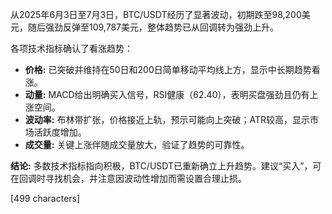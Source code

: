 从2025年6月3日至7月3日，BTC/USDT经历了显著波动，初期跌至98,200美元，随后强劲反弹至109,787美元，整体趋势已从回调转为强劲上升。

各项技术指标确认了看涨趋势：
*   **价格:** 已突破并维持在50日和200日简单移动平均线上方，显示中长期趋势看涨。
*   **动量:** MACD给出明确买入信号，RSI健康（62.40），表明买盘强劲且仍有上涨空间。
*   **波动率:** 布林带扩张，价格接近上轨，预示可能向上突破；ATR较高，显示市场活跃度增加。
*   **成交量:** 关键上涨伴随成交量放大，验证了趋势的可靠性。

**结论:** 多数技术指标指向积极，BTC/USDT已重新确立上升趋势。建议“买入”，可在回调时寻找机会，并注意因波动性增加而需设置合理止损。

[499 characters]